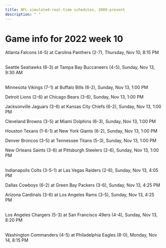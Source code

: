 ```yaml
---
title: NFL simulated-real-time schedules, 2009-present
description: " "
---
```


# Game info for 2022 week 10

Atlanta Falcons (4-5) at Carolina Panthers (2-7), Thursday, Nov 10, 8:15 PM

<br/>Seattle Seahawks (6-3) at Tampa Bay Buccaneers (4-5), Sunday, Nov 13, 9:30 AM

<br/>Minnesota Vikings (7-1) at Buffalo Bills (6-2), Sunday, Nov 13, 1:00 PM

Detroit Lions (2-6) at Chicago Bears (3-6), Sunday, Nov 13, 1:00 PM

Jacksonville Jaguars (3-6) at Kansas City Chiefs (6-2), Sunday, Nov 13, 1:00 PM

Cleveland Browns (3-5) at Miami Dolphins (6-3), Sunday, Nov 13, 1:00 PM

Houston Texans (1-6-1) at New York Giants (6-2), Sunday, Nov 13, 1:00 PM

Denver Broncos (3-5) at Tennessee Titans (5-3), Sunday, Nov 13, 1:00 PM

New Orleans Saints (3-6) at Pittsburgh Steelers (2-6), Sunday, Nov 13, 1:00 PM

<br/>Indianapolis Colts (3-5-1) at Las Vegas Raiders (2-6), Sunday, Nov 13, 4:05 PM

Dallas Cowboys (6-2) at Green Bay Packers (3-6), Sunday, Nov 13, 4:25 PM

Arizona Cardinals (3-6) at Los Angeles Rams (3-5), Sunday, Nov 13, 4:25 PM

<br/>Los Angeles Chargers (5-3) at San Francisco 49ers (4-4), Sunday, Nov 13, 8:20 PM

<br/>Washington Commanders (4-5) at Philadelphia Eagles (8-0), Monday, Nov 14, 8:15 PM

